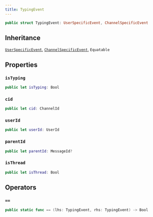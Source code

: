 ```yaml
---
title: TypingEvent
---
```


``` swift
public struct TypingEvent: UserSpecificEvent, ChannelSpecificEvent 
```

## Inheritance

[`UserSpecificEvent`](user-specific-event), [`ChannelSpecificEvent`](channel-specific-event), `Equatable`

## Properties

### `isTyping`

``` swift
public let isTyping: Bool
```

### `cid`

``` swift
public let cid: ChannelId
```

### `userId`

``` swift
public let userId: UserId
```

### `parentId`

``` swift
public let parentId: MessageId?
```

### `isThread`

``` swift
public let isThread: Bool
```

## Operators

### `==`

``` swift
public static func == (lhs: TypingEvent, rhs: TypingEvent) -> Bool 
```
